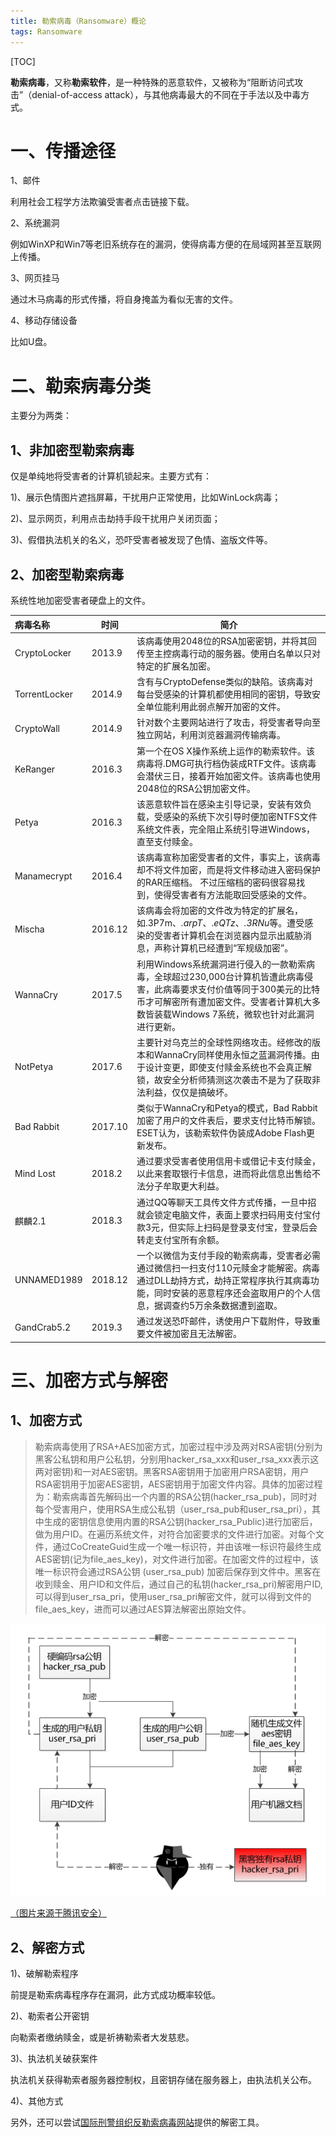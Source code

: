 ```yaml
---
title: 勒索病毒（Ransomware）概论
tags: Ransomware
---
```


[TOC]

**勒索病毒**，又称**勒索软件**，是一种特殊的恶意软件，又被称为“阻断访问式攻击”（denial-of-access attack），与其他病毒最大的不同在于手法以及中毒方式。



# 一、传播途径

1、邮件

利用社会工程学方法欺骗受害者点击链接下载。



2、系统漏洞

例如WinXP和Win7等老旧系统存在的漏洞，使得病毒方便的在局域网甚至互联网上传播。



3、网页挂马

通过木马病毒的形式传播，将自身掩盖为看似无害的文件。



4、移动存储设备

比如U盘。



# 二、勒索病毒分类

主要分为两类：



## 1、非加密型勒索病毒

仅是单纯地将受害者的计算机锁起来。主要方式有：

1)、展示色情图片遮挡屏幕，干扰用户正常使用，比如WinLock病毒；

2)、显示网页，利用点击劫持手段干扰用户关闭页面；

3)、假借执法机关的名义，恐吓受害者被发现了色情、盗版文件等。



## 2、加密型勒索病毒

系统性地加密受害者硬盘上的文件。

| 病毒名称      | 时间    | 简介                                                         |
| :------------ | ------- | ------------------------------------------------------------ |
| CryptoLocker  | 2013.9  | 该病毒使用2048位的RSA加密密钥，并将其回传至主控病毒行动的服务器。使用白名单以只对特定的扩展名加密。 |
| TorrentLocker | 2014.9  | 含有与CryptoDefense类似的缺陷。该病毒对每台受感染的计算机都使用相同的密钥，导致安全单位能利用此弱点解开加密的文件。 |
| CryptoWall    | 2014.9  | 针对数个主要网站进行了攻击，将受害者导向至独立网站，利用浏览器漏洞传输病毒。 |
| KeRanger      | 2016.3  | 第一个在OS X操作系统上运作的勒索软件。该病毒将.DMG可执行档伪装成RTF文件。该病毒会潜伏三日，接着开始加密文件。该病毒也使用2048位的RSA公钥加密文件。 |
| Petya         | 2016.3  | 该恶意软件旨在感染主引导记录，安装有效负载，受感染的系统下次引导时便加密NTFS文件系统文件表，完全阻止系统引导进Windows，直至支付赎金。 |
| Manamecrypt   | 2016.4  | 该病毒宣称加密受害者的文件，事实上，该病毒却不将文件加密，而是将文件移动进入密码保护的RAR压缩档。 不过压缩档的密码很容易找到，使得受害者有方法能取回受感染的文件。 |
| Mischa        | 2016.12 | 该病毒会将加密的文件改为特定的扩展名，如.3P7m、*.arpT*、.*eQTz*、*.3RNu*等。遭受感染的受害者计算机会在浏览器内显示出威胁消息，声称计算机已经遭到“军规级加密”。 |
| WannaCry      | 2017.5  | 利用Windows系统漏洞进行侵入的一款勒索病毒，全球超过230,000台计算机皆遭此病毒侵害，此病毒要求支付价值等同于300美元的比特币才可解密所有遭加密文件。受害者计算机大多数皆装载Windows 7系统，微软也针对此漏洞进行更新。 |
| NotPetya      | 2017.6  | 主要针对乌克兰的全球性网络攻击。经修改的版本和WannaCry同样使用永恒之蓝漏洞传播。由于设计变更，即使支付赎金系统也不会真正解锁，故安全分析师猜测这次袭击不是为了获取非法利益，仅仅是搞破坏。 |
| Bad Rabbit    | 2017.10 | 类似于WannaCry和Petya的模式，Bad Rabbit加密了用户的文件表后，要求支付比特币解锁。ESET认为，该勒索软件伪装成Adobe Flash更新发布。 |
| Mind Lost     | 2018.2  | 通过要求受害者使用信用卡或借记卡支付赎金，以此来套取银行卡信息，进而将此信息出售给不法分子牟取更大利益。 |
| 麒麟2.1       | 2018.3  | 通过QQ等聊天工具传文件方式传播，一旦中招就会锁定电脑文件，表面上要求扫码用支付宝付款3元，但实际上扫码是登录支付宝，登录后会转走支付宝所有余额。 |
| UNNAMED1989   | 2018.12 | 一个以微信为支付手段的勒索病毒，受害者必需通过微信扫一扫支付110元赎金才能解密。病毒通过DLL劫持方式，劫持正常程序执行其病毒功能，同时安装的恶意程序还会盗取用户的个人信息，据调查约5万余条数据遭到盗取。 |
| GandCrab5.2   | 2019.3  | 通过发送恐吓邮件，诱使用户下载附件，导致重要文件被加密且无法解密。 |



# 三、加密方式与解密

## 1、加密方式

> 勒索病毒使用了RSA+AES加密方式，加密过程中涉及两对RSA密钥(分别为黑客公私钥和用户公私钥，分别用hacker_rsa_xxx和user_rsa_xxx表示这两对密钥)和一对AES密钥。黑客RSA密钥用于加密用户RSA密钥，用户RSA密钥用于加密AES密钥，AES密钥用于加密文件内容。具体的加密过程为：勒索病毒首先解码出一个内置的RSA公钥(hacker_rsa_pub)，同时对每个受害用户，使用RSA生成公私钥（user_rsa_pub和user_rsa_pri），其中生成的密钥信息使用内置的RSA公钥(hacker_rsa_Public)进行加密后，做为用户ID。在遍历系统文件，对符合加密要求的文件进行加密。对每个文件，通过CoCreateGuid生成一个唯一标识符，并由该唯一标识符最终生成AES密钥(记为file_aes_key)，对文件进行加密。在加密文件的过程中，该唯一标识符会通过RSA公钥 (user_rsa_pub) 加密后保存到文件中。黑客在收到赎金、用户ID和文件后，通过自己的私钥(hacker_rsa_pri)解密用户ID,可以得到user_rsa_pri，使用user_rsa_pri解密文件，就可以得到文件的file_aes_key，进而可以通过AES算法解密出原始文件。



![image-20190517184506792](../img/image-20190517184506792.png)

<u>（图片来源于腾讯安全）</u>



## 2、解密方式

1)、破解勒索程序

前提是勒索病毒程序存在漏洞，此方式成功概率较低。

2)、勒索者公开密钥

向勒索者缴纳赎金，或是祈祷勒索者大发慈悲。

3)、执法机关破获案件

执法机关获得勒索者服务器控制权，且密钥存储在服务器上，由执法机关公布。

4)、其他方式

另外，还可以尝试[国际刑警组织反勒索病毒网站](https://www.nomoreransom.org/zh/index.html)提供的解密工具。



<!--more-->